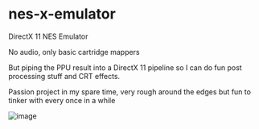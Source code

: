 # nes-x-emulator

DirectX 11 NES Emulator

No audio, only basic cartridge mappers

But piping the PPU result into a DirectX 11 pipeline so I can do fun post processing stuff and CRT effects.

Passion project in my spare time, very rough around the edges but fun to tinker with every once in a while

![image](https://github.com/QuentinKing/nes-x-emulator/assets/16472643/2b5fffa3-c132-4694-b1ea-a25241967e4a)
